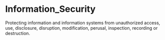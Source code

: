# Information_Security
 Protecting information and information systems from unauthorized access, use, disclosure, disruption, modification, perusal, inspection, recording or destruction. 
